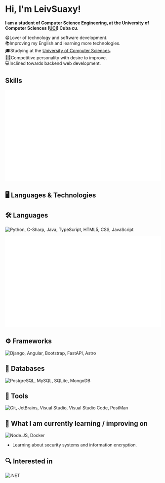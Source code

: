 # Hi, I'm LeivSuaxy!

<b>I am a student of Computer Science Engineering, at the University of Computer Sciences
(<a href="https://www.uci.cu/">UCI</a>) Cuba cu.<br></b>

😁Lover of technology and software development.<br> 
📚Improving my English and learning more technologies.<br>
🎓Studying at the <a href="https://www.uci.cu/">University of Computer Sciences</a>.<br>
💪🏼Competitive personality with desire to improve.<br>
💻Inclined towards backend web development.<br>

## Skills
![Stats Overview](https://raw.githubusercontent.com/LeivSuaxy/Image-Gen/master/generated/overview.svg#gh-dark-mode-only)

## 🖥 Languages & Technologies
## 🛠 Languages
![Python, C-Sharp, Java, TypeScript, HTML5, CSS, JavaScript](https://skillicons.dev/icons?i=python,cs,java,ts,html,css,js&perline=3)

![Languages](https://raw.githubusercontent.com/LeivSuaxy/Image-Gen/master/generated/languages.svg#gh-dark-mode-only)

## ⚙ Frameworks
![Django, Angular, Bootstrap, FastAPI, Astro](https://skillicons.dev/icons?i=django,angular,bootstrap,fastapi,astro&perline=3)<br/>

## 💾 Databases
![PostgreSQL, MySQL, SQLite, MongoDB](https://skillicons.dev/icons?i=postgresql,mysql,sqlite,mongodb&perline=2)

## 🔧 Tools
![Git, JetBrains, Visual Studio, Visual Studio Code, PostMan](https://skillicons.dev/icons?i=git,pycharm,visualstudio,vscode,postman&perline=3)

## 📖 What I am currently learning / improving on

![Node.JS, Docker](https://skillicons.dev/icons?i=nodejs,docker&perline=3)

* Learning about security systems and information encryption.

## 🔍 Interested in

![.NET](https://skillicons.dev/icons?i=dotnet&perline=3)
